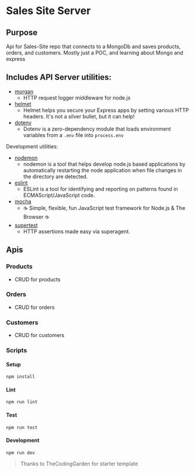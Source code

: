 # Sales Site Server

## Purpose

Api for Sales-Site repo that connects to a MongoDb and saves products, orders, and customers.
Mostly just a POC, and learning about Mongo and express

## Includes API Server utilities:

- [morgan](https://www.npmjs.com/package/morgan)
  - HTTP request logger middleware for node.js
- [helmet](https://www.npmjs.com/package/helmet)
  - Helmet helps you secure your Express apps by setting various HTTP headers. It's not a silver bullet, but it can help!
- [dotenv](https://www.npmjs.com/package/dotenv)
  - Dotenv is a zero-dependency module that loads environment variables from a `.env` file into `process.env`

Development utilities:

- [nodemon](https://www.npmjs.com/package/nodemon)
  - nodemon is a tool that helps develop node.js based applications by automatically restarting the node application when file changes in the directory are detected.
- [eslint](https://www.npmjs.com/package/eslint)
  - ESLint is a tool for identifying and reporting on patterns found in ECMAScript/JavaScript code.
- [mocha](https://www.npmjs.com/package/mocha)
  - ☕️ Simple, flexible, fun JavaScript test framework for Node.js & The Browser ☕️
- [supertest](https://www.npmjs.com/package/supertest)
  - HTTP assertions made easy via superagent.

## Apis

### Products

- CRUD for products

### Orders

- CRUD for orders

### Customers

- CRUD for customers

### Scripts

#### Setup

```
npm install
```

#### Lint

```
npm run lint
```

#### Test

```
npm run test
```

#### Development

```
npm run dev
```

> Thanks to TheCodingGarden for starter template
